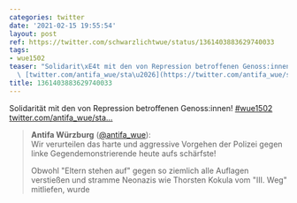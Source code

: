 ```yaml
---
categories: twitter
date: '2021-02-15 19:55:54'
layout: post
ref: https://twitter.com/schwarzlichtwue/status/1361403883629740033
tags:
- wue1502
teaser: "Solidarit\xE4t mit den von Repression betroffenen Genoss:innen! [#wue1502](/t/wue1502)\
  \ [twitter.com/antifa_wue/sta\u2026](https://twitter.com/antifa_wue/status/1361399284743237635)"
title: 1361403883629740033
---
```

Solidarität mit den von Repression betroffenen Genoss:innen! [#wue1502](/t/wue1502) [twitter.com/antifa_wue/sta…](https://twitter.com/antifa_wue/status/1361399284743237635)
> <b>Antifa Würzburg</b> ([@antifa_wue](https://twitter.com/antifa_wue)):  
>Wir verurteilen das harte und aggressive Vorgehen der Polizei gegen linke Gegendemonstrierende heute aufs schärfste!   
>  
>  
>  
>Obwohl "Eltern stehen auf" gegen so ziemlich alle Auflagen verstießen und stramme Neonazis wie Thorsten Kokula vom "III. Weg" mitliefen, wurde  

